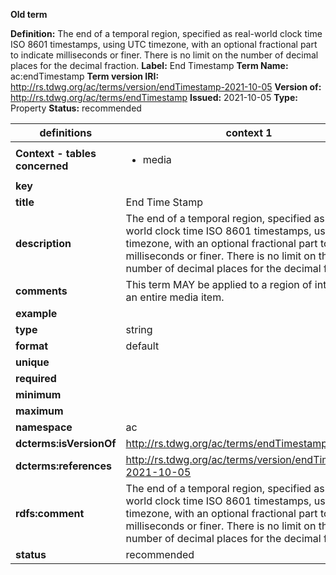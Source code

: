 **Old term**

**Definition:** The end of a temporal region, specified as real-world clock time ISO 8601 timestamps, using UTC timezone, with an optional fractional part to indicate milliseconds or finer. There is no limit on the number of decimal places for the decimal fraction.
**Label:** End Timestamp
**Term Name:** ac:endTimestamp
**Term version IRI:** http://rs.tdwg.org/ac/terms/version/endTimestamp-2021-10-05
**Version of:** http://rs.tdwg.org/ac/terms/endTimestamp
**Issued:** 2021-10-05
**Type:** Property
**Status:** recommended


| definitions | context 1 |
|-|-|
| **Context - tables concerned** | <ul><li>media</li></ul> |
| **key** |  |
| **title** | End Time Stamp |
| **description** | The end of a temporal region, specified as real-world clock time ISO 8601 timestamps, using UTC timezone, with an optional fractional part to indicate milliseconds or finer. There is no limit on the number of decimal places for the decimal fraction. |
| **comments** | This term MAY be applied to a region of interest or an entire media item. |
| **example** |  |
| **type** | string |
| **format** | default |
| **unique** |  |
| **required** |  |
| **minimum** |  |
| **maximum** |  |
| **namespace** | ac |
| **dcterms:isVersionOf** | http://rs.tdwg.org/ac/terms/endTimestamp |
| **dcterms:references** | http://rs.tdwg.org/ac/terms/version/endTimestamp-2021-10-05 |
| **rdfs:comment** | The end of a temporal region, specified as real-world clock time ISO 8601 timestamps, using UTC timezone, with an optional fractional part to indicate milliseconds or finer. There is no limit on the number of decimal places for the decimal fraction. |
| **status** | recommended |
